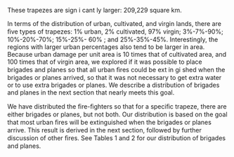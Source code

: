 These trapezes are sign i cant ly larger: 209,229 square km.  

In terms of the distribution of urban, cultivated, and virgin lands, there are ﬁve types of trapezes: 1% urban, 2% cultivated, 97% virgin; 3%-7%-90%; 10%-20%-70%; 15%-25%-  $60\%$  ; and 25%-35%-45%. Interestingly, the regions with larger urban percentages also tend to be larger in area. Because urban damage per unit area is 10 times that of cultivated area, and 100 times that of virgin area, we explored if it was possible to place brigades and planes so that  all  urban ﬁres could be ext in gi shed when the brigades or planes arrived, so that it was not necessary to get extra water or to use extra brigades or planes. We describe a distribution of brigades and planes in the next section that nearly meets this goal.  

We have distributed the ﬁre-ﬁghters so that for a speciﬁc trapeze, there are either brigades or planes, but not both. Our distribution is based on the goal that most urban ﬁres will be extinguished when the brigades or planes arrive. This result is derived in the next section, followed by further discussion of other ﬁres. See Tables 1 and 2 for our distribution of brigades and planes.  